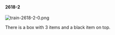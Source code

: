 #### 2618-2
![train-2618-2-0.png](https://github.com/lil-lab/nlvr/raw/master/nlvr/train/images/13/train-2618-2-0.png "train-2618-2-0.png")

There is a box with 3 items and a black item on top.